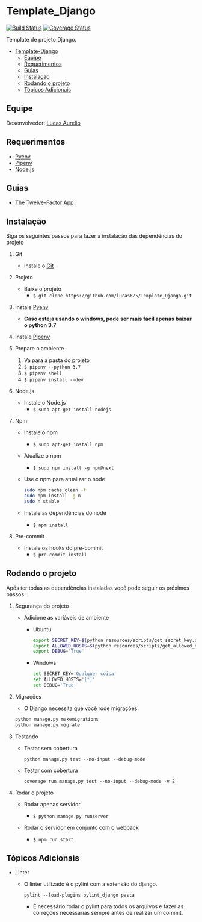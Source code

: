 # Template_Django

[![Build Status](https://travis-ci.org/lucas625/Template_Django.svg?branch=master)](https://travis-ci.org/lucas625/Template_Django) [![Coverage Status](https://coveralls.io/repos/github/lucas625/Template_Django/badge.svg?branch=master)](https://coveralls.io/github/lucas625/Template_Django?branch=master)

Template de projeto Django.

- [Template-Django](#template-django)
  - [Equipe](#equipe)
  - [Requerimentos](#requerimentos)
  - [Guias](#guias)
  - [Instalação](#instala%c3%a7%c3%a3o)
  - [Rodando o projeto](#rodando-o-projeto)
  - [Tópicos Adicionais](#t%c3%b3picos-adicionais)

## Equipe

Desenvolvedor: [Lucas Aurelio](https://github.com/lucas625)

## Requerimentos

- [Pyenv](https://github.com/pyenv/pyenv#installation)
- [Pipenv](https://github.com/pypa/pipenv)
- [Node.js](https://nodejs.org/en/)

## Guias

- [The Twelve-Factor App](https://12factor.net/)

## Instalação

Siga os seguintes passos para fazer a instalação das dependências do projeto

1. Git

   - Instale o [Git](https://git-scm.com/)

2. Projeto

   - Baixe o projeto
     - ```$ git clone https://github.com/lucas625/Template_Django.git```

3. Instale [Pyenv](https://github.com/pyenv/pyenv)

   - **Caso esteja usando o windows, pode ser mais fácil apenas baixar o python 3.7**

4. Instale [Pipenv](https://github.com/pyenv/pyenv)

5. Prepare o ambiente

    1. Vá para a pasta do projeto
    2. ```$ pipenv --python 3.7```
    3. ```$ pipenv shell```
    4. ```$ pipenv install --dev```

6. Node.js

   - Instale o Node.js
     - ```$ sudo apt-get install nodejs```

7. Npm

   - Instale o npm
     - ```$ sudo apt-get install npm```
   - Atualize o npm
     - ```$ sudo npm install -g npm@next```
   - Use o npm para atualizar o node

        ```sh
        sudo npm cache clean -f
        sudo npm install -g n
        sudo n stable
        ```

   - Instale as dependências do node
     - ```$ npm install```

8. Pre-commit

    - Instale os hooks do pre-commit
      - ```$ pre-commit install```

## Rodando o projeto

Após ter todas as dependências instaladas você pode seguir os próximos passos.

1. Segurança do projeto

   - Adicione as variáveis de ambiente
        - Ubuntu

            ```sh
            export SECRET_KEY=$(python resources/scripts/get_secret_key.py)
            export ALLOWED_HOSTS=$(python resources/scripts/get_allowed_hosts.py)
            export DEBUG='True'
            ```

        - Windows

            ```sh
            set SECRET_KEY='Qualquer coisa'
            set ALLOWED_HOSTS='[*]'
            set DEBUG='True'
            ```

2. Migrações

    - O Django necessita que você rode migrações:

    ```sh
    python manage.py makemigrations
    python manage.py migrate
    ```

3. Testando

    - Testar sem cobertura

        ```python manage.py test --no-input --debug-mode```

    - Testar com cobertura

        ```coverage run manage.py test --no-input --debug-mode -v 2```

4. Rodar o projeto
   - Rodar apenas servidor
     - ```$ python manage.py runserver```

   - Rodar o servidor em conjunto com o webpack
     - ```$ npm run start```

## Tópicos Adicionais

- Linter
  - O linter utilizado é o pylint com a extensão do django.

    ```pylint --load-plugins pylint_django pasta```

    - É necessário rodar o pylint para todos os arquivos e fazer as correções necessárias sempre antes de realizar um commit.
